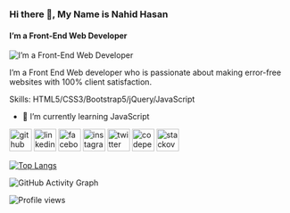 ### Hi there 👋, My Name is Nahid Hasan
#### I’m a Front-End Web Developer
![I’m a Front-End Web Developer](https://pbs.twimg.com/profile_banners/1166411152563195904/1656887757/1080x360)

I’m a Front End Web developer who is passionate about making error-free websites with 100% client satisfaction.

Skills: HTML5/CSS3/Bootstrap5/jQuery/JavaScript

- 🌱 I’m currently learning JavaScript 


[<img src='https://cdn.jsdelivr.net/npm/simple-icons@3.0.1/icons/github.svg' alt='github' height='40'>](https://github.com/hellonahidhasan)  [<img src='https://cdn.jsdelivr.net/npm/simple-icons@3.0.1/icons/linkedin.svg' alt='linkedin' height='40'>](https://www.linkedin.com/in/hellonahidhasan/)  [<img src='https://cdn.jsdelivr.net/npm/simple-icons@3.0.1/icons/facebook.svg' alt='facebook' height='40'>](https://www.facebook.com/hellonahidhasan)  [<img src='https://cdn.jsdelivr.net/npm/simple-icons@3.0.1/icons/instagram.svg' alt='instagram' height='40'>](https://www.instagram.com/hellonahidhasan/)  [<img src='https://cdn.jsdelivr.net/npm/simple-icons@3.0.1/icons/twitter.svg' alt='twitter' height='40'>](https://twitter.com/hellonahidhasan)  [<img src='https://cdn.jsdelivr.net/npm/simple-icons@3.0.1/icons/codepen.svg' alt='codepen' height='40'>](https://codepen.io/hellonahidhasan)  [<img src='https://cdn.jsdelivr.net/npm/simple-icons@3.0.1/icons/stackoverflow.svg' alt='stackoverflow' height='40'>](https://stackoverflow.com/users/hellonahidhasan)  

[![Top Langs](https://github-readme-stats.vercel.app/api/top-langs/?username=hellonahidhasan)](https://github.com/anuraghazra/github-readme-stats)

![GitHub Activity Graph](https://activity-graph.herokuapp.com/graph?username=hellonahidhasan)  

![Profile views](https://gpvc.arturio.dev/hellonahidhasan)  
